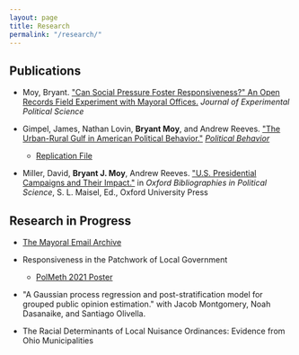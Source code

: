 ```yaml
---
layout: page
title: Research
permalink: "/research/"
---
```

## Publications
* Moy, Bryant. ["Can Social Pressure Foster Responsiveness?" An Open Records Field Experiment with Mayoral Offices.](https://www.cambridge.org/core/journals/journal-of-experimental-political-science/article/can-social-pressure-foster-responsiveness-an-open-records-field-experiment-with-mayoral-offices/514BD7EBF8449FA868D995A599EABCC8) *Journal of Experimental Political Science*

* Gimpel, James, Nathan Lovin, **Bryant Moy**, and Andrew Reeves. ["The Urban-Rural Gulf in American Political Behavior."](https://bryantjmoy.github.io/assets/urbanrural.pdf) [*Political Behavior*](https://link.springer.com/article/10.1007/s11109-020-09601-w)
  * [Replication File](https://dataverse.harvard.edu/dataset.xhtml?persistentId=doi:10.7910/DVN/IYBIUP)
  &nbsp;
* Miller, David, **Bryant J. Moy**, Andrew Reeves. ["U.S. Presidential Campaigns and Their Impact."](http://www.oxfordbibliographies.com/view/document/obo-9780199756223/obo-9780199756223-0156.xml) in *Oxford Bibliographies in Political Science*, S. L. Maisel, Ed., Oxford University Press

<!-- +## Invited to Revise and Resubmit or Under Review+ -->
<!-- +## Revise and Resubmit or Under Review+ -->
<!-- * [Can Social Pressure Foster Responsiveness?](Projects/SocialPressureMayors.md) An Open Records Field Experiment with Mayoral Offices *(Invited to Revise and Resubmit)*+ -->

<!-- +### Working Papers#*+ -->
<!-- +##* Hacker, Hans, Lisa Bohn, and **Bryant Moy**. "A Grave Responsibility": *Twelve Angry Men*, Critical Thinking, and Cross-Disciplinary Learning Communities + -->

<!-- +##** Rickert, Patrick, Nicholas W. Waterbury, and **Bryant J. Moy**.
[Changing Principals: Committee Chair Effectiveness in a Partisan Congress](https://bryantjmoy.github.io/assets/APSA2019RickertWaterburyMoy.pdf)+ -->

## Research in Progress

* [The Mayoral Email Archive](https://bryantjmoy.github.io/Projects/Mayoral_Email_Archive)

* Responsiveness in the Patchwork of Local Government
  * [PolMeth 2021 Poster](https://bryantjmoy.github.io/assets/Moy_PolMeth_2021.pdf)

* "A Gaussian process regression and post-stratification model for grouped public opinion estimation." with Jacob Montgomery, Noah Dasanaike, and Santiago Olivella.

* The Racial Determinants of Local Nuisance Ordinances: Evidence from Ohio Municipalities

<!-- +* The Fox News Effect on Uninformed and Misinformed Responses: Assessing the Variability in Political Knowledge+ -->

<!-- +* Comparing Criteria for Confounder Selection+ -->


